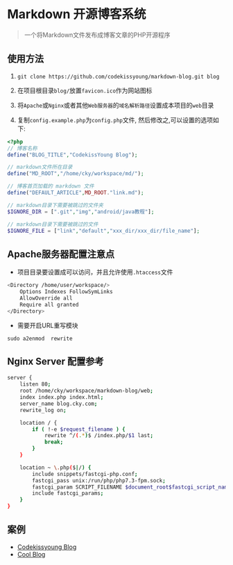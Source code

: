 # Markdown 开源博客系统

> 一个将Markdown文件发布成博客文章的PHP开源程序

## 使用方法

1. `git clone https://github.com/codekissyoung/markdown-blog.git blog`

1. 在项目根目录`blog/`放置`favicon.ico`作为网站图标

1. 将`Apache`或`Nginx`或者其他`Web服务器`的`域名解析路径`设置成本项目的`web`目录

1. 复制`config.example.php`为`config.php`文件, 然后修改之,可以设置的选项如下:

```php
<?php
// 博客名称
define("BLOG_TITLE","CodekissYoung Blog");

// markdown文件所在目录
define("MD_ROOT","/home/cky/workspace/md/");

// 博客首页加载的 markdown 文件
define("DEFAULT_ARTICLE",MD_ROOT."link.md");

// markdown目录下需要被跳过的文件夹
$IGNORE_DIR = [".git","img","android/java教程"];

// markdown目录下需要被跳过的文件
$IGNORE_FILE = ["link","default","xxx_dir/xxx_dir/file_name"];
```

## Apache服务器配置注意点

- 项目目录要设置成可以访问，并且允许使用`.htaccess`文件

```bash
<Directory /home/user/workspace/>
    Options Indexes FollowSymLinks
    AllowOverride all
    Require all granted
</Directory>
```

- 需要开启URL重写模块

```
sudo a2enmod  rewrite
```

## Nginx Server 配置参考

```bash
server {
    listen 80;
    root /home/cky/workspace/markdown-blog/web;
    index index.php index.html;
    server_name blog.cky.com;
    rewrite_log on;

    location / {
        if ( !-e $request_filename ) {
            rewrite ^/(.*)$ /index.php/$1 last;
            break;
        }
    }

    location ~ \.php($|/) {
        include snippets/fastcgi-php.conf;
        fastcgi_pass unix:/run/php/php7.3-fpm.sock;
        fastcgi_param SCRIPT_FILENAME $document_root$fastcgi_script_name;
        include fastcgi_params;
    }
}
```

## 案例

- [Codekissyoung Blog](https://blog.codekissyoung.com/)
- [Cool Blog](http://zj0395.com/)
